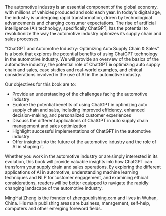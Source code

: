 
The automotive industry is an essential component of the global economy, with millions of vehicles produced and sold each year. In today's digital age, the industry is undergoing rapid transformation, driven by technological advancements and changing consumer expectations. The rise of artificial intelligence (AI) technology, specifically ChatGPT, has the potential to revolutionize the way the automotive industry optimizes its supply chain and sales processes.

"ChatGPT and Automotive Industry: Optimizing Auto Supply Chain \& Sales" is a book that explores the potential benefits of using ChatGPT technology in the automotive industry. We will provide an overview of the basics of the automotive industry, the potential role of ChatGPT in optimizing auto supply chain and sales, case studies and real-world examples, and ethical considerations involved in the use of AI in the automotive industry.

Our objectives for this book are to:

* Provide an understanding of the challenges facing the automotive industry
* Explore the potential benefits of using ChatGPT in optimizing auto supply chain and sales, including improved efficiency, enhanced decision-making, and personalized customer experiences
* Discuss the different applications of ChatGPT in auto supply chain management and sales optimization
* Highlight successful implementations of ChatGPT in the automotive industry
* Offer insights into the future of the automotive industry and the role of AI in shaping it.

Whether you work in the automotive industry or are simply interested in its evolution, this book will provide valuable insights into how ChatGPT can transform your supply chain and sales operations. By exploring the different applications of AI in automotive, understanding machine learning techniques and NLP for customer engagement, and examining ethical considerations, readers will be better equipped to navigate the rapidly changing landscape of the automotive industry.

MingHai Zheng is the founder of zhengpublishing.com and lives in Wuhan, China. His main publishing areas are business, management, self-help, computers and other emerging foreword fields.
